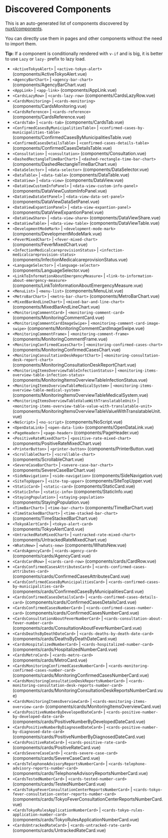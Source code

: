 # Discovered Components

This is an auto-generated list of components discovered by [nuxt/components](https://github.com/nuxt/components).

You can directly use them in pages and other components without the need to import them.

**Tip:** If a component is conditionally rendered with `v-if` and is big, it is better to use `Lazy` or `lazy-` prefix to lazy load.

- `<ActiveTokyoAlert>` | `<active-tokyo-alert>` (components/ActiveTokyoAlert.vue)
- `<AgencyBarChart>` | `<agency-bar-chart>` (components/AgencyBarChart.vue)
- `<AppLink>` | `<app-link>` (components/AppLink.vue)
- `<CardsLazyRow>` | `<cards-lazy-row>` (components/CardsLazyRow.vue)
- `<CardsMonitoring>` | `<cards-monitoring>` (components/CardsMonitoring.vue)
- `<CardsReference>` | `<cards-reference>` (components/CardsReference.vue)
- `<CardsTab>` | `<cards-tab>` (components/CardsTab.vue)
- `<ConfirmedCasesByMunicipalitiesTable>` | `<confirmed-cases-by-municipalities-table>` (components/ConfirmedCasesByMunicipalitiesTable.vue)
- `<ConfirmedCasesDetailsTable>` | `<confirmed-cases-details-table>` (components/ConfirmedCasesDetailsTable.vue)
- `<Consultation>` | `<consultation>` (components/Consultation.vue)
- `<DashedRectangleTimeBarChart>` | `<dashed-rectangle-time-bar-chart>` (components/DashedRectangleTimeBarChart.vue)
- `<DataSelector>` | `<data-selector>` (components/DataSelector.vue)
- `<DataTable>` | `<data-table>` (components/DataTable.vue)
- `<DataView>` | `<data-view>` (components/DataView.vue)
- `<DataViewCustomInfoPanel>` | `<data-view-custom-info-panel>` (components/DataViewCustomInfoPanel.vue)
- `<DataViewDataSetPanel>` | `<data-view-data-set-panel>` (components/DataViewDataSetPanel.vue)
- `<DataViewExpantionPanel>` | `<data-view-expantion-panel>` (components/DataViewExpantionPanel.vue)
- `<DataViewShare>` | `<data-view-share>` (components/DataViewShare.vue)
- `<DataViewTable>` | `<data-view-table>` (components/DataViewTable.vue)
- `<DevelopmentModeMark>` | `<development-mode-mark>` (components/DevelopmentModeMark.vue)
- `<FeverMixedChart>` | `<fever-mixed-chart>` (components/FeverMixedChart.vue)
- `<InfectionMedicalcareprovisionStatus>` | `<infection-medicalcareprovision-status>` (components/InfectionMedicalcareprovisionStatus.vue)
- `<LanguageSelector>` | `<language-selector>` (components/LanguageSelector.vue)
- `<LinkToInformationAboutEmergencyMeasure>` | `<link-to-information-about-emergency-measure>` (components/LinkToInformationAboutEmergencyMeasure.vue)
- `<MenuList>` | `<menu-list>` (components/MenuList.vue)
- `<MetroBarChart>` | `<metro-bar-chart>` (components/MetroBarChart.vue)
- `<MixedBarAndLineChart>` | `<mixed-bar-and-line-chart>` (components/MixedBarAndLineChart.vue)
- `<MonitoringCommentCard>` | `<monitoring-comment-card>` (components/MonitoringCommentCard.vue)
- `<MonitoringCommentCardImageSwipe>` | `<monitoring-comment-card-image-swipe>` (components/MonitoringCommentCardImageSwipe.vue)
- `<MonitoringCommentFrame>` | `<monitoring-comment-frame>` (components/MonitoringCommentFrame.vue)
- `<MonitoringConfirmedCasesChart>` | `<monitoring-confirmed-cases-chart>` (components/MonitoringConfirmedCasesChart.vue)
- `<MonitoringConsultationDeskReportChart>` | `<monitoring-consultation-desk-report-chart>` (components/MonitoringConsultationDeskReportChart.vue)
- `<MonitoringItemsOverviewTableInfectionStatus>` | `<monitoring-items-overview-table-infection-status>` (components/MonitoringItemsOverviewTableInfectionStatus.vue)
- `<MonitoringItemsOverviewTableMedicalSystem>` | `<monitoring-items-overview-table-medical-system>` (components/MonitoringItemsOverviewTableMedicalSystem.vue)
- `<MonitoringItemsOverviewTableValueWithTranslatableUnit>` | `<monitoring-items-overview-table-value-with-translatable-unit>` (components/MonitoringItemsOverviewTableValueWithTranslatableUnit.vue)
- `<NoScript>` | `<no-script>` (components/NoScript.vue)
- `<OpenDataLink>` | `<open-data-link>` (components/OpenDataLink.vue)
- `<PageHeader>` | `<page-header>` (components/PageHeader.vue)
- `<PositiveRateMixedChart>` | `<positive-rate-mixed-chart>` (components/PositiveRateMixedChart.vue)
- `<PrinterButton>` | `<printer-button>` (components/PrinterButton.vue)
- `<ScrollableChart>` | `<scrollable-chart>` (components/ScrollableChart.vue)
- `<SevereCaseBarChart>` | `<severe-case-bar-chart>` (components/SevereCaseBarChart.vue)
- `<SideNavigation>` | `<side-navigation>` (components/SideNavigation.vue)
- `<SiteTopUpper>` | `<site-top-upper>` (components/SiteTopUpper.vue)
- `<StaticCard>` | `<static-card>` (components/StaticCard.vue)
- `<StaticInfo>` | `<static-info>` (components/StaticInfo.vue)
- `<StayingPopulation>` | `<staying-population>` (components/StayingPopulation.vue)
- `<TimeBarChart>` | `<time-bar-chart>` (components/TimeBarChart.vue)
- `<TimeStackedBarChart>` | `<time-stacked-bar-chart>` (components/TimeStackedBarChart.vue)
- `<TokyoAlertCard>` | `<tokyo-alert-card>` (components/TokyoAlertCard.vue)
- `<UntrackedRateMixedChart>` | `<untracked-rate-mixed-chart>` (components/UntrackedRateMixedChart.vue)
- `<WhatsNew>` | `<whats-new>` (components/WhatsNew.vue)
- `<CardsAgencyCard>` | `<cards-agency-card>` (components/cards/AgencyCard.vue)
- `<CardsCardRow>` | `<cards-card-row>` (components/cards/CardRow.vue)
- `<CardsConfirmedCasesAttributesCard>` | `<cards-confirmed-cases-attributes-card>` (components/cards/ConfirmedCasesAttributesCard.vue)
- `<CardsConfirmedCasesByMunicipalitiesCard>` | `<cards-confirmed-cases-by-municipalities-card>` (components/cards/ConfirmedCasesByMunicipalitiesCard.vue)
- `<CardsConfirmedCasesDetailsCard>` | `<cards-confirmed-cases-details-card>` (components/cards/ConfirmedCasesDetailsCard.vue)
- `<CardsConfirmedCasesNumberCard>` | `<cards-confirmed-cases-number-card>` (components/cards/ConfirmedCasesNumberCard.vue)
- `<CardsConsultationAboutFeverNumberCard>` | `<cards-consultation-about-fever-number-card>` (components/cards/ConsultationAboutFeverNumberCard.vue)
- `<CardsDeathsByDeathDateCard>` | `<cards-deaths-by-death-date-card>` (components/cards/DeathsByDeathDateCard.vue)
- `<CardsHospitalizedNumberCard>` | `<cards-hospitalized-number-card>` (components/cards/HospitalizedNumberCard.vue)
- `<CardsMetroCard>` | `<cards-metro-card>` (components/cards/MetroCard.vue)
- `<CardsMonitoringConfirmedCasesNumberCard>` | `<cards-monitoring-confirmed-cases-number-card>` (components/cards/MonitoringConfirmedCasesNumberCard.vue)
- `<CardsMonitoringConsultationDeskReportsNumberCard>` | `<cards-monitoring-consultation-desk-reports-number-card>` (components/cards/MonitoringConsultationDeskReportsNumberCard.vue)
- `<CardsMonitoringItemsOverviewCard>` | `<cards-monitoring-items-overview-card>` (components/cards/MonitoringItemsOverviewCard.vue)
- `<CardsPositiveNumberByDevelopedDateCard>` | `<cards-positive-number-by-developed-date-card>` (components/cards/PositiveNumberByDevelopedDateCard.vue)
- `<CardsPositiveNumberByDiagnosedDateCard>` | `<cards-positive-number-by-diagnosed-date-card>` (components/cards/PositiveNumberByDiagnosedDateCard.vue)
- `<CardsPositiveRateCard>` | `<cards-positive-rate-card>` (components/cards/PositiveRateCard.vue)
- `<CardsSevereCaseCard>` | `<cards-severe-case-card>` (components/cards/SevereCaseCard.vue)
- `<CardsTelephoneAdvisoryReportsNumberCard>` | `<cards-telephone-advisory-reports-number-card>` (components/cards/TelephoneAdvisoryReportsNumberCard.vue)
- `<CardsTestedNumberCard>` | `<cards-tested-number-card>` (components/cards/TestedNumberCard.vue)
- `<CardsTokyoFeverConsultationCenterReportsNumberCard>` | `<cards-tokyo-fever-consultation-center-reports-number-card>` (components/cards/TokyoFeverConsultationCenterReportsNumberCard.vue)
- `<CardsTokyoRulesApplicationNumberCard>` | `<cards-tokyo-rules-application-number-card>` (components/cards/TokyoRulesApplicationNumberCard.vue)
- `<CardsUntrackedRateCard>` | `<cards-untracked-rate-card>` (components/cards/UntrackedRateCard.vue)
